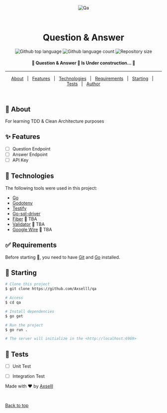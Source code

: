 <div align="center" id="top"> 
  <img src="./.github/app.gif" alt="Qa" />

  &#xa0;

  <!-- <a href="https://qa.netlify.app">Demo</a> -->
</div>

<h1 align="center">Question & Answer</h1>

<p align="center">
  <img alt="Github top language" src="https://img.shields.io/github/go-mod/go-version/axselll/question-answer">

  <img alt="Github language count" src="https://img.shields.io/github/languages/count/axselll/question-answer">

  <img alt="Repository size" src="https://img.shields.io/github/repo-size/axselll/question-answer">

  <!-- <img alt="Github issues" src="https://img.shields.io/github/issues/{{YOUR_GITHUB_USERNAME}}/qa?color=56BEB8" /> -->

  <!-- <img alt="Github forks" src="https://img.shields.io/github/forks/{{YOUR_GITHUB_USERNAME}}/qa?color=56BEB8" /> -->

  <!-- <img alt="Github stars" src="https://img.shields.io/github/stars/{{YOUR_GITHUB_USERNAME}}/qa?color=56BEB8" /> -->
</p>

<!-- Status -->

<h4 align="center"> 
	🚧  Question & Answer 🚀 Is Under construction...  🚧
</h4> 

<hr>

<p align="center">
  <a href="#dart-about">About</a> &#xa0; | &#xa0; 
  <a href="#sparkles-features">Features</a> &#xa0; | &#xa0;
  <a href="#rocket-technologies">Technologies</a> &#xa0; | &#xa0;
  <a href="#white_check_mark-requirements">Requirements</a> &#xa0; | &#xa0;
  <a href="#checkered_flag-starting">Starting</a> &#xa0; | &#xa0;
  <a href="#memo-tests">Tests</a> &#xa0; | &#xa0;
  <a href="https://github.com/Axselll" target="_blank">Author</a>
</p>

<br>

## :dart: About ##

For learning TDD & Clean Architecture purposes

## :sparkles: Features ##

- [ ] Question Endpoint
- [ ] Answer Endpoint
- [ ] API Key

## :rocket: Technologies ##

The following tools were used in this project:

- [Go](https://go.dev/)
- [Godotenv](https://github.com/joho/godotenv)
- [Testify](https://github.com/stretchr/testify)
- [Go-sql-driver](https://github.com/go-sql-driver/mysql)
- [Fiber]() 🚧 TBA
- [Validator]() 🚧 TBA
- [Google Wire]() 🚧 TBA

## :white_check_mark: Requirements ##

Before starting :checkered_flag:, you need to have [Git](https://git-scm.com) and [Go](https://go.dev/) installed.

## :checkered_flag: Starting ##

```bash
# Clone this project
$ git clone https://github.com/Axselll/qa

# Access
$ cd qa

# Install dependencies
$ go get

# Run the project
$ go run .

# The server will initialize in the <http://localhost:6969>
```

## :memo: Tests ##
- [ ] Unit Test
- [ ] Integration Test


Made with :heart: by <a href="https://github.com/Axselll" target="_blank">Axselll</a>

&#xa0;

<a href="#top">Back to top</a>
